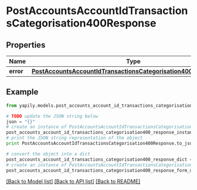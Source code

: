 # PostAccountsAccountIdTransactionsCategorisation400Response


## Properties
Name | Type | Description | Notes
------------ | ------------- | ------------- | -------------
**error** | [**PostAccountsAccountIdTransactionsCategorisation400ResponseError**](PostAccountsAccountIdTransactionsCategorisation400ResponseError.md) |  | [optional] 

## Example

```python
from yapily.models.post_accounts_account_id_transactions_categorisation400_response import PostAccountsAccountIdTransactionsCategorisation400Response

# TODO update the JSON string below
json = "{}"
# create an instance of PostAccountsAccountIdTransactionsCategorisation400Response from a JSON string
post_accounts_account_id_transactions_categorisation400_response_instance = PostAccountsAccountIdTransactionsCategorisation400Response.from_json(json)
# print the JSON string representation of the object
print PostAccountsAccountIdTransactionsCategorisation400Response.to_json()

# convert the object into a dict
post_accounts_account_id_transactions_categorisation400_response_dict = post_accounts_account_id_transactions_categorisation400_response_instance.to_dict()
# create an instance of PostAccountsAccountIdTransactionsCategorisation400Response from a dict
post_accounts_account_id_transactions_categorisation400_response_form_dict = post_accounts_account_id_transactions_categorisation400_response.from_dict(post_accounts_account_id_transactions_categorisation400_response_dict)
```
[[Back to Model list]](../README.md#documentation-for-models) [[Back to API list]](../README.md#documentation-for-api-endpoints) [[Back to README]](../README.md)


